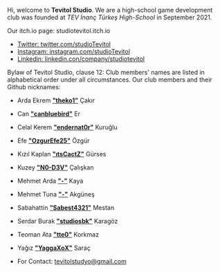 Hi, welcome to **Tevitol Studio**. We are a high-school game development club was founded at *TEV İnanç Türkeş High-School* in September 2021. 

Our itch.io page: studiotevitol.itch.io
- [Twitter: twitter.com/studioTevitol](https://twitter.com/studioTevitol)
- [Instagram: instagram.com/studioTevitol](https://instagram.com/studioTevitol)
- [Linkedin: linkedin.con/company/studiotevitol](https://linkedin.con/company/studiotevitol)

Bylaw of Tevitol Studio, clause 12: Club members' names are listed in alphabetical order under all circumstances.
Our club members and their Github nicknames:

- Arda Ekrem **["theko1"](https://www.github.com/theko1)**	Çakır
- Can **["canbluebird"](https://www.github.com/canbluebird)** Er
- Celal Kerem **["endernat0r"](https://www.github.com/endernat0r)** Kuruğlu
- Efe **["OzgurEfe25"](https://www.github.com/OzgurEfe25)**	Özgür
- Kızıl Kaplan **["ıtsCactZ"](https://www.github.com/ıtsCactZ)** Gürses
- Kuzey **["N0-D3V"](https://www.github.com/N0-D3V)** Çalışkan 
- Mehmet Arda **["-"](https://www.github.com/-)** Kaya
- Mehmet Tuna **["-"](https://www.github.com/-)** Akgüneş 
- Sabahattin **["Sabest4321"](https://www.github.com/Sabest4321)** Mestan
- Serdar Burak **["studiosbk"](https://www.github.com/studiosbk)** Karagöz
- Teoman Ata **["tte0"](https://www.github.com/tte0)** Korkmaz
- Yağız **["YaggaXoX"](https://www.github.com/YaggaXoX)** Saraç

- For Contact: tevitolstudyo@gmail.com

